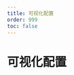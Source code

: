 ```yaml
---
title: 可视化配置
order: 999
toc: false
---
```


# 可视化配置

<!-- ## 1. 表格列配置区 -->

<code src="./demos/visual-configuration"></code>
